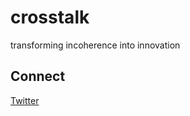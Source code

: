 # crosstalk
transforming incoherence into innovation

## Connect
[Twitter](https://twitter.com/crosstalkbio)
